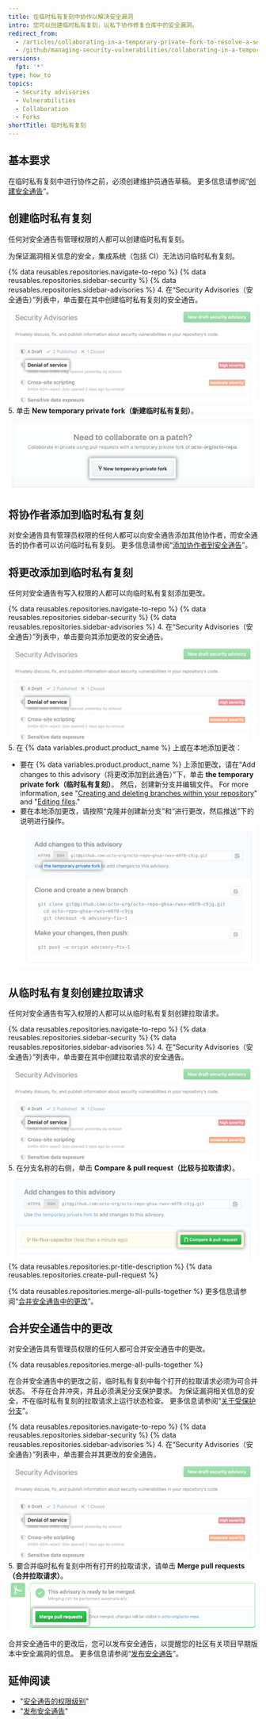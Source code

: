 ```yaml
---
title: 在临时私有复刻中协作以解决安全漏洞
intro: 您可以创建临时私有复刻，以私下协作修复仓库中的安全漏洞。
redirect_from:
  - /articles/collaborating-in-a-temporary-private-fork-to-resolve-a-security-vulnerability
  - /github/managing-security-vulnerabilities/collaborating-in-a-temporary-private-fork-to-resolve-a-security-vulnerability
versions:
  fpt: '*'
type: how_to
topics:
  - Security advisories
  - Vulnerabilities
  - Collaboration
  - Forks
shortTitle: 临时私有复刻
---
```


## 基本要求

在临时私有复刻中进行协作之前，必须创建维护员通告草稿。 更多信息请参阅“[创建安全通告](/github/managing-security-vulnerabilities/creating-a-security-advisory)”。

## 创建临时私有复刻

任何对安全通告有管理权限的人都可以创建临时私有复刻。

为保证漏洞相关信息的安全，集成系统（包括 CI）无法访问临时私有复刻。

{% data reusables.repositories.navigate-to-repo %}
{% data reusables.repositories.sidebar-security %}
{% data reusables.repositories.sidebar-advisories %}
4. 在“Security Advisories（安全通告）”列表中，单击要在其中创建临时私有复刻的安全通告。 ![列表中的安全通告](/assets/images/help/security/security-advisory-in-list.png)
5. 单击 **New temporary private fork（新建临时私有复刻）**。 ![新建临时私有复刻按钮](/assets/images/help/security/new-temporary-private-fork-button.png)

## 将协作者添加到临时私有复刻

对安全通告具有管理员权限的任何人都可以向安全通告添加其他协作者，而安全通告的协作者可以访问临时私有复刻。 更多信息请参阅“[添加协作者到安全通告](/github/managing-security-vulnerabilities/adding-a-collaborator-to-a-security-advisory)”。

## 将更改添加到临时私有复刻

任何对安全通告有写入权限的人都可以向临时私有复刻添加更改。

{% data reusables.repositories.navigate-to-repo %}
{% data reusables.repositories.sidebar-security %}
{% data reusables.repositories.sidebar-advisories %}
4. 在“Security Advisories（安全通告）”列表中，单击要向其添加更改的安全通告。 ![列表中的安全通告](/assets/images/help/security/security-advisory-in-list.png)
5. 在 {% data variables.product.product_name %} 上或在本地添加更改：
   - 要在 {% data variables.product.product_name %} 上添加更改，请在“Add changes to this advisory（将更改添加到此通告）”下，单击 **the temporary private fork（临时私有复刻）**。 然后，创建新分支并编辑文件。 For more information, see "[Creating and deleting branches within your repository](/articles/creating-and-deleting-branches-within-your-repository)" and "[Editing files](/repositories/working-with-files/managing-files/editing-files)."
   - 要在本地添加更改，请按照“克隆并创建新分支”和“进行更改，然后推送”下的说明进行操作。 ![将更改添加到此通告框](/assets/images/help/security/add-changes-to-this-advisory-box.png)

## 从临时私有复刻创建拉取请求

任何对安全通告有写入权限的人都可以从临时私有复刻创建拉取请求。

{% data reusables.repositories.navigate-to-repo %}
{% data reusables.repositories.sidebar-security %}
{% data reusables.repositories.sidebar-advisories %}
4. 在“Security Advisories（安全通告）”列表中，单击要在其中创建拉取请求的安全通告。 ![列表中的安全通告](/assets/images/help/security/security-advisory-in-list.png)
5. 在分支名称的右侧，单击 **Compare & pull request（比较与拉取请求）**。 ![比较和拉取请求按钮](/assets/images/help/security/security-advisory-compare-and-pr.png)
{% data reusables.repositories.pr-title-description %}
{% data reusables.repositories.create-pull-request %}

{% data reusables.repositories.merge-all-pulls-together %} 更多信息请参阅“[合并安全通告中的更改](#merging-changes-in-a-security-advisory)”。

## 合并安全通告中的更改

对安全通告具有管理员权限的任何人都可合并安全通告中的更改。

{% data reusables.repositories.merge-all-pulls-together %}

在合并安全通告中的更改之前，临时私有复刻中每个打开的拉取请求必须为可合并状态。 不存在合并冲突，并且必须满足分支保护要求。 为保证漏洞相关信息的安全，不在临时私有复刻的拉取请求上运行状态检查。 更多信息请参阅“[关于受保护分支](/articles/about-protected-branches)”。

{% data reusables.repositories.navigate-to-repo %}
{% data reusables.repositories.sidebar-security %}
{% data reusables.repositories.sidebar-advisories %}
4. 在“Security Advisories（安全通告）”列表中，单击要合并其更改的安全通告。 ![列表中的安全通告](/assets/images/help/security/security-advisory-in-list.png)
5. 要合并临时私有复刻中所有打开的拉取请求，请单击 **Merge pull requests（合并拉取请求）**。 ![合并拉取请求按钮](/assets/images/help/security/merge-pull-requests-button.png)

合并安全通告中的更改后，您可以发布安全通告，以提醒您的社区有关项目早期版本中安全漏洞的信息。 更多信息请参阅“[发布安全通告](/github/managing-security-vulnerabilities/publishing-a-security-advisory)”。

## 延伸阅读

- "[安全通告的权限级别](/github/managing-security-vulnerabilities/permission-levels-for-security-advisories)"
- "[发布安全通告](/github/managing-security-vulnerabilities/publishing-a-security-advisory)"
